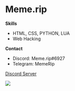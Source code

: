 # Meme.rip 

**Skills**

- HTML, CSS, PYTHON, LUA
- Web Hacking

**Contact**

- Discord: Meme.rip#6927
- Telegram: MemeRip

<a href="https://discord.com/invite/CKQuGPqx8M">Discord Server</a>

![](https://hit.yhype.me/github/profile?user_id=92902811)
